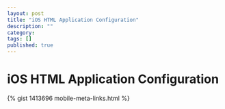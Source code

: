 ```yaml
---
layout: post
title: "iOS HTML Application Configuration"
description: ""
category: 
tags: []
published: true
---
```


# iOS HTML Application Configuration

{% gist 1413696 mobile-meta-links.html %}
